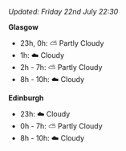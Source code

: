 *Updated: Friday 22nd July 22:30*

**Glasgow**

* 23h, 0h: :partly_sunny: Partly Cloudy
* 1h: :cloud: Cloudy
* 2h - 7h: :partly_sunny: Partly Cloudy
* 8h - 10h: :cloud: Cloudy

**Edinburgh**

* 23h: :cloud: Cloudy
* 0h - 7h: :partly_sunny: Partly Cloudy
* 8h - 10h: :cloud: Cloudy
